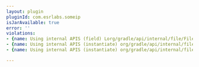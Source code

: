 ```yaml
---
layout: plugin
pluginId: com.esrlabs.someip
isJarAvailable: true
error: ''
violations:
- {name: Using internal APIS (field) Lorg/gradle/api/internal/file/FileResolver;}
- {name: Using internal APIS (instantiate) org/gradle/api/internal/file/FileResolver}
- {name: Using internal APIS (instantiate) org/gradle/api/internal/file/collections/DirectoryFileTreeFactory}

---
```

